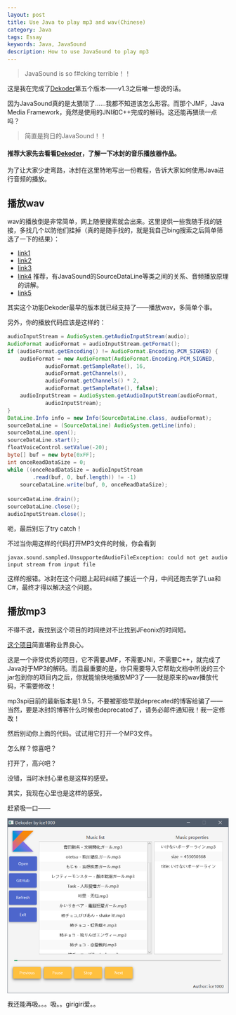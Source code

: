 ```yaml
---
layout: post
title: Use Java to play mp3 and wav(Chinese)
category: Java
tags: Essay
keywords: Java, JavaSound
description: How to use JavaSound to play mp3
---
```


> JavaSound is so f#cking terrible！！

这是我在完成了[Dekoder](https://github.com/ice1000/Dekoder)第五个版本——v1.3之后唯一想说的话。

因为JavaSound真的是太猥琐了……我都不知道该怎么形容。而那个JMF，Java Media Framework，竟然是使用的JNI和C++完成的解码。这还能再猥琐一点吗？

> 简直是狗日的JavaSound！！

#### 推荐大家先去看看[Dekoder](https://github.com/ice1000/Dekoder)，了解一下冰封的音乐播放器作品。

为了让大家少走弯路，冰封在这里特地写出一份教程，告诉大家如何使用Java进行音频的播放。

## 播放wav

wav的播放倒是非常简单，网上随便搜索就会出来。这里提供一些我随手找的链接，多找几个以防他们挂掉（真的是随手找的，就是我自己bing搜索之后简单筛选了一下的结果）：

- [link1](http://www.anyexample.com/programming/java/java_play_wav_sound_file.xml)
- [link2](http://blog.163.com/penghaimin138@126/blog/static/1336243962009103010149510)
- [link3](http://blog.csdn.net/zi_jun/article/details/7971846)
- [link4](http://tech.163.com/tm/030531/030531_95896.html) 推荐，有JavaSound的SourceDataLine等类之间的关系、音频播放原理的讲解。
- [link5](http://blog.csdn.net/jgd28/article/details/4566672)

其实这个功能Dekoder最早的版本就已经支持了——播放wav，多简单个事。

另外，你的播放代码应该是这样的：

```java
audioInputStream = AudioSystem.getAudioInputStream(audio);
AudioFormat audioFormat = audioInputStream.getFormat();
if (audioFormat.getEncoding() != AudioFormat.Encoding.PCM_SIGNED) {
	audioFormat = new AudioFormat(AudioFormat.Encoding.PCM_SIGNED,
			audioFormat.getSampleRate(), 16,
			audioFormat.getChannels(),
			audioFormat.getChannels() * 2,
			audioFormat.getSampleRate(), false);
	audioInputStream = AudioSystem.getAudioInputStream(audioFormat,
			audioInputStream);
}
DataLine.Info info = new Info(SourceDataLine.class, audioFormat);
sourceDataLine = (SourceDataLine) AudioSystem.getLine(info);
sourceDataLine.open();
sourceDataLine.start();
floatVoiceControl.setValue(-20);
byte[] buf = new byte[0xFF];
int onceReadDataSize = 0;
while ((onceReadDataSize = audioInputStream
		.read(buf, 0, buf.length)) != -1)
	sourceDataLine.write(buf, 0, onceReadDataSize);

sourceDataLine.drain();
sourceDataLine.close();
audioInputStream.close();
```

呃，最后别忘了try catch！

不过当你用这样的代码打开MP3文件的时候，你会看到 

```
javax.sound.sampled.UnsupportedAudioFileException: could not get audio input stream from input file
```

这样的报错。冰封在这个问题上起码纠结了接近一个月，中间还跑去学了Lua和C#，最终才得以解决这个问题。

## 播放mp3

不得不说，我找到这个项目的时间绝对不比找到JFeonix的时间短。

[这个项目](http://www.javazoom.net/mp3spi/sources.html)简直堪称业界良心。

这是一个非常优秀的项目，它不需要JMF，不需要JNI，不需要C++，就完成了Java对于MP3的解码。而且最重要的是，你只需要导入它帮助文档中所说的三个jar包到你的项目内之后，你就能愉快地播放MP3了——就是原来的wav播放代码，不需要修改！

mp3spi目前的最新版本是1.9.5，不要被那些早就deprecated的博客给骗了——当然，要是冰封的博客什么时候也deprecated了，请务必邮件通知我！我一定修改！

然后别动你上面的代码。试试用它打开一个MP3文件。

怎么样？惊喜吧？

打开了，高兴吧？

没错，当时冰封心里也是这样的感受。

其实，我现在心里也是这样的感受。

赶紧吸一口——

<p><img src="/../../../assets/images/java/javasound/1.png" align="center"></p>

我还能再吸。。。吸。。girigiri爱。。
